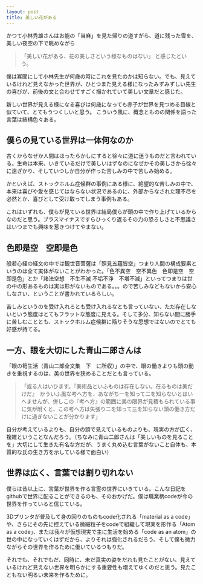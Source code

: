 ```yaml
---
layout: post
title: 美しい花がある
---
```


かつて小林秀雄さんはお能の「当麻」を見た帰りの道すがら、道に残った雪を、美しい夜空の下で眺めながら
>「美しい花がある、花の美しさという様なものはない」
と感じたという。

僕は寡聞にして小林先生が何歳の時にこれを見たのかは知らない。でも、見えているけれど見えなかった世界が、ひとつまた見える様になったみずみずしい先生の喜びが、前後の文と合わせてすごく描かれていて美しい文章だと感じた。

新しい世界が見える様になる喜びは何歳になっても赤子が世界を見つめる目線と似ていて、とてもうつくしいと思う。
こういう風に、概念とものの関係を語った言葉は結構色々ある。

## 僕らの見ている世界は一体何なのか

古くからなぜか人間はほったらかしにすると徐々に道に迷うものだと言われている。生命は本来、いきているだけで美しいはずなのになぜかその美しさから徐々に遠ざかり、そしていつしか自分が作った苦しみの中で苦しみ始める。

かといえば、ストックホルム症候群の事例にある様に、絶望的な苦しみの中で、本来は喜びや愛を感じてはならない状況であるのに、外部からなされた理不尽を必然とか、喜びとして受け取ってしまう事例もある。

これはいずれも、僕らが見ている世界は結局僕らが頭の中で作り上げているからなのだと思う。プラスマイナスですらひっくり返るその力の恐ろしさと不思議さはいつまでも興味を惹きつけてやまない。

## 色即是空　空即是色

般若心経の経文の中では観世音菩薩は「照見五蘊皆空」つまり人間の構成要素というのは全て実体がないことがわかった。「色不異空　空不異色　色即是空　空即是色」とか「諸法空想　不生不滅 不垢不浄　不増不減」といってつまりは世の中の形あるものは実は形がないものである。。。ので苦しみなどもないから安心しなさい、ということが書かれているらしい。

苦しみというのを受け入れろとも受け入れるなとも言っていない、ただ存在しないという態度はとてもフラットな態度に見える。そして多分、知らない間に勝手に苦しむこととも、ストックホルム症候群に陥りそうな思想ではないのでとても好感が持てる。

## 一方、眼を大切にした青山二郎さんは

「眼の筍生活（青山二郎全文集　下　に所収）」の中で、眼の働きよりも頭の動きを重視するのは、美の世界を狭めることだとも言っている。

>「或る人はいひます。『美術品といふものは存在しない。在るものは美だけだ』　かういふ風な考へ方を、あながち一を知って二を知らないとはいへませんが、併しこの『考へ方』の範囲に美の限界が見積もられている事に気が附くと、この考へ方は矢張り二を知って三を知らない頭の働き方だけに過ぎないことが分かります」

自分が考えているよりも、自分の頭で見えているものよりも、現実の方が広く、複雑ということなんだろう。（ちなみに青山二郎さんは「美しいものを見ることを」大切にして生きた有名な方だが、うまく丸め込む言葉がないこと自体も、本質的な氏の生き方を示している様で面白い）

## 世界は広く、言葉では割り切れない

僕らは昔以上に、言葉が世界を作る言霊の世界にいきている。こんな日記をgithubで世界に配ることができるのも、そのおかげだ。僕は職業柄codeが今の世界を作っていると信じている。

3Dプリンタが普及して身の回りのものもcode化される「material as a code」や、さらにその先に控えている微細粒子をcodeで組織して現実を形作る「Atom as a code」、または我々が仮想現実で主に生活を始める「code as an atom」の世の中になっていくはずだから、よりそれは強化されるだろう。そして僕も微力ながらその世界を作るために働いているつもりだ。

それでも、それでもだ、同時に、未だ真実の姿をだれも見たことがない、見えているけれど見えない世界を明らかにする重要性も増えてゆくのだと思う。見たこともない明るい未来を作るために。




